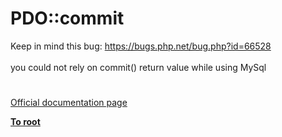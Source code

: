 # PDO::commit



Keep in mind this bug: https://bugs.php.net/bug.php?id=66528<br><br>you could not rely on commit() return value while using MySql  

#

[Official documentation page](https://www.php.net/manual/en/pdo.commit.php)

**[To root](/README.md)**